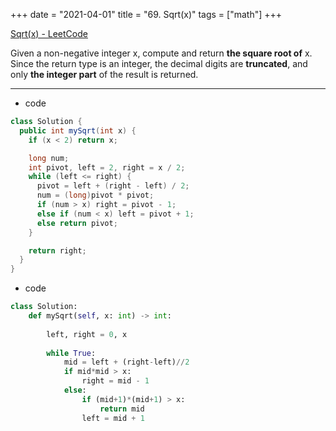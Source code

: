 +++
date = "2021-04-01"
title = "69. Sqrt(x)"
tags = ["math"]
+++

[Sqrt(x) - LeetCode](https://leetcode.com/problems/sqrtx/)

Given a non-negative integer x, compute and return __the square root of__ x.
Since the return type is an integer, the decimal digits are **truncated**, and only **the integer part** of the result is returned.

---
- code
```java
class Solution {
  public int mySqrt(int x) {
    if (x < 2) return x;

    long num;
    int pivot, left = 2, right = x / 2;
    while (left <= right) {
      pivot = left + (right - left) / 2;
      num = (long)pivot * pivot;
      if (num > x) right = pivot - 1;
      else if (num < x) left = pivot + 1;
      else return pivot;
    }

    return right;
  }
}
```
- code
```py
class Solution:
    def mySqrt(self, x: int) -> int:
        
        left, right = 0, x
        
        while True:
            mid = left + (right-left)//2
            if mid*mid > x:
                right = mid - 1
            else:
                if (mid+1)*(mid+1) > x:
                    return mid
                left = mid + 1
```
